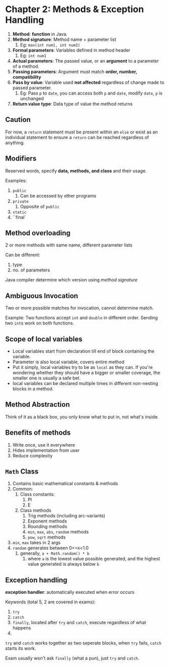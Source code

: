 # Chapter 2: Methods & Exception Handling

1. **Method**: **function** in Java.
2. **Method signature**: Method name + parameter list
   1. Eg: `max(int num1, int num2)`
3. **Formal parameters**: Variables defined in method header
   1. Eg: `int num1`
4. **Actual parameters**: The passed value, or an **argument** to a parameter of a method.
5. **Passing parameters**: Argument must match **order, number, compatibility**
6. **Pass by value**: Variable used **not affected** regardless of change made to passed parameter.
   1. Eg: Pass `p` to `date`, you can access both `p` and `date`, modify `date`, `p` is unchanged
7. **Return value type**: Data type of value the method returns

## Caution

For now, a `return` statement must be present within an `else` or exist as an individual statement to ensure a `return` can be reached regardless of anything.

## Modifiers

Reserved words, specify **data, methods, and class** and their usage.

Examples:
1. `public`
   1. Can be accessed by other programs
2. `private`
   1. Opposite of `public`
3. `static`
4. ``final`

## Method overloading

2 or more methods with same name, different parameter lists

Can be different:
1. type
2. no. of parameters

Java compiler determine which version using *method signature*

## Ambiguous Invocation

Two or more possible matches for invocation, cannot determine match.

Example: Two functions accept `int` and `double` in different order. Sending two `int`s work on both functions.

## Scope of local variables

- Local variables start from declaration till end of block containing the variable.
- Parameter is also local variable, covers entire method
- Put it simply, local variables try to be as `local` as they can. If you're wondering whether they should have a bigger or smaller coverage, the smaller one is usually a safe bet.
- local variables can be declared multiple times in different non-nesting blocks in a method.

## Method Abstraction

Think of it as a black box, you only know what to put in, not what's inside.

## Benefits of methods

1. Write once, use it everywhere
2. Hides implementation from user
3. Reduce complexity

## `Math` Class

1. Contains basic mathematical constants & methods
2. Common:
   1. Class constants:
      1. PI
      2. E
   2. Class methods
      1. Trig methods (including arc-variants)
      2. Exponent methods
      3. Rounding methods
      4. `min`, `max`, `abs`, `random` methods
      5. `pow`, `sqrt` methods
3. `min`, `max` takes in 2 args
4. `random` generates between 0<=x<1.0
   1. generally, `a + Math.random() * b`
      1. where `a` is the lowest value possible generated, and the highest value generated is always below `b`

## Exception handling

**exception handler**: automatically executed when error occurs

Keywords (total 5, 2 are covered in exams):
1. `try`
2. `catch`
3. `finally`, located after `try` and `catch`, execute regardless of what happens
4. 

`try` and `catch` works together as two seperate blocks, when `try` fails, `catch` starts its work.

Exam usually won't ask `finally` (what a pun), just `try` and `catch`.
